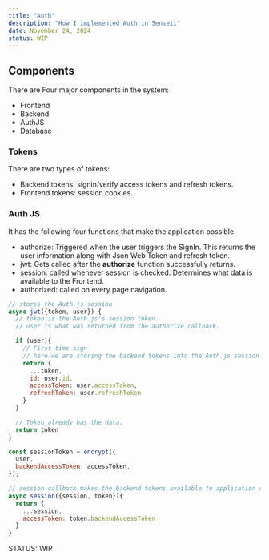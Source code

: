 ```yaml
---
title: "Auth"
description: "How I implemented Auth in Senseii"
date: November 24, 2024
status: WIP
---
```


## Components

There are Four major components in the system:

- Frontend
- Backend
- AuthJS
- Database

### Tokens

There are two types of tokens:

- Backend tokens: signin/verify access tokens and refresh tokens.
- Frontend tokens: session cookies.

### Auth JS

It has the following four functions that make the application possible.

- authorize: Triggered when the user triggers the SignIn. This returns the user
  information along with Json Web Token and refresh token.
- jwt: Gets called after the **authorize** function successfully returns.
- session: called whenever session is checked. Determines what data is available
  to the Frontend.
- authorized: called on every page navigation.

```javascript
// stores the Auth.js session
async jwt({token, user}) {
  // token is the Auth.js's session token.
  // user is what was returned from the authorize callback.

  if (user){
    // First time sign
    // here we are storing the backend tokens into the Auth.js session token
    return {
      ...token,
      id: user.id,
      accessToken: user.accessToken,
      refreshToken: user.refreshToken
    }
  }

  // Token already has the data.
  return token
}
```

```javascript
const sessionToken = encrypt({
  user,
  backendAccessToken: accessToken,
});
```

```javascript
// session callback makes the backend tokens available to application code.
async session({session, token}){
  return {
    ...session,
    accessToken: token.backendAccessToken
  }
}
```

STATUS: WIP
